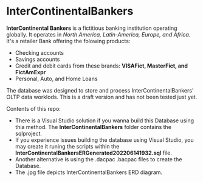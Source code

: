 # InterContinentalBankers
**InterContinental Bankers** is a fictitious banking institution operating globally. It operates in *North America, Latin-America, Europe, and Africa.*
It's a retailer Bank offering the folowing products:
- Checking accounts
- Savings accounts
- Credit and debit cards from these brands: **VISAFict, MasterFict, and FictAmExpr**
- Personal, Auto, and Home Loans

The database was designed to store and process InterContinentalBankers' OLTP data worklods. This is a draft version and has not been tested just yet.

Contents of this repo:
- There is a Visual Studio solution if you wanna build this Database using thia method. The **InterContinentalBankers** folder contains the sqlproject.
- If you experience issues building the database using Visual  Studio, you may create it runing the scripts within the **InterContinentalBankersERGenerated202206141932.sql** file.
- Another alternative is using the .dacpac .bacpac files to create the Database.
- The .jpg file depicts InterContinentalBankers ERD diagram. 
